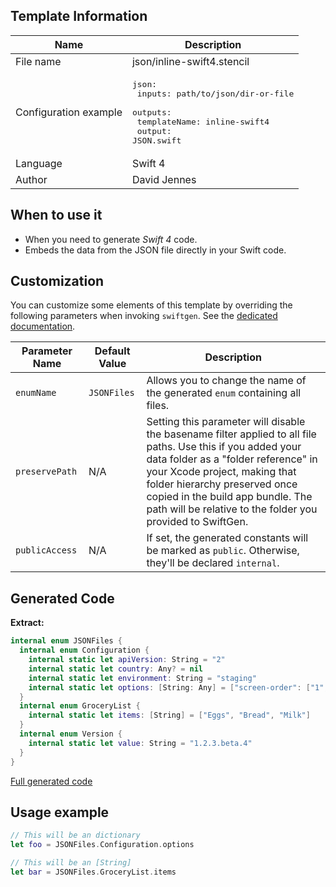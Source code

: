 ## Template Information

| Name      | Description       |
| --------- | ----------------- |
| File name | json/inline-swift4.stencil |
| Configuration example | <pre>json:<br />  inputs: path/to/json/dir-or-file<br />  outputs:<br />    templateName: inline-swift4<br />    output: JSON.swift</pre> |
| Language | Swift 4 |
| Author | David Jennes |

## When to use it

- When you need to generate *Swift 4* code.
- Embeds the data from the JSON file directly in your Swift code.

## Customization

You can customize some elements of this template by overriding the following parameters when invoking `swiftgen`. See the [dedicated documentation](../../ConfigFile.md).

| Parameter Name | Default Value | Description |
| -------------- | ------------- | ----------- |
| `enumName` | `JSONFiles` | Allows you to change the name of the generated `enum` containing all files. |
| `preservePath` | N/A | Setting this parameter will disable the basename filter applied to all file paths. Use this if you added your data folder as a "folder reference" in your Xcode project, making that folder hierarchy preserved once copied in the build app bundle. The path will be relative to the folder you provided to SwiftGen. |
| `publicAccess` | N/A | If set, the generated constants will be marked as `public`. Otherwise, they'll be declared `internal`. |

## Generated Code

**Extract:**

```swift
internal enum JSONFiles {
  internal enum Configuration {
    internal static let apiVersion: String = "2"
    internal static let country: Any? = nil
    internal static let environment: String = "staging"
    internal static let options: [String: Any] = ["screen-order": ["1", "2", "3"]]
  }
  internal enum GroceryList {
    internal static let items: [String] = ["Eggs", "Bread", "Milk"]
  }
  internal enum Version {
    internal static let value: String = "1.2.3.beta.4"
  }
}
```

[Full generated code](../../../Tests/Fixtures/Generated/JSON/inline-swift4/all.swift)

## Usage example

```swift
// This will be an dictionary
let foo = JSONFiles.Configuration.options

// This will be an [String]
let bar = JSONFiles.GroceryList.items
```
